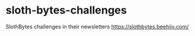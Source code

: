# sloth-bytes-challenges
SlothBytes challenges in their newsletters https://slothbytes.beehiiv.com/
